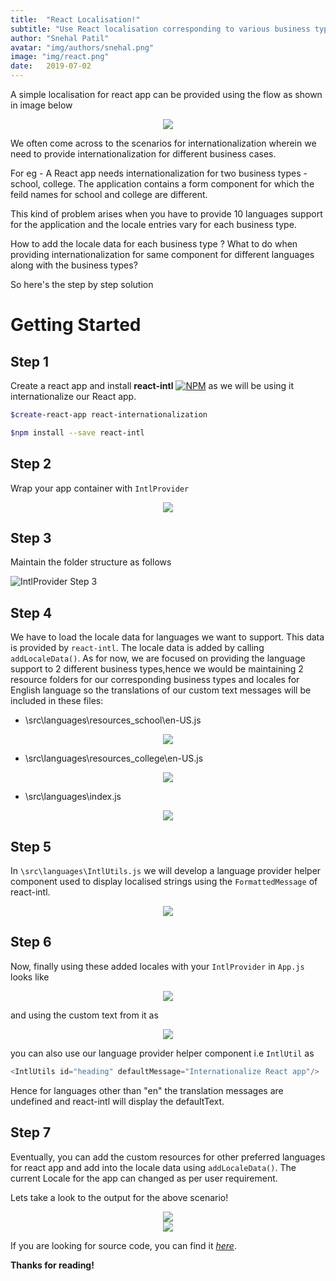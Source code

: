```yaml
---
title:  "React Localisation!"
subtitle: "Use React localisation corresponding to various business types"
author: "Snehal Patil"
avatar: "img/authors/snehal.png"
image: "img/react.png"
date:   2019-07-02
---
```



A simple localisation for react app can be provided using the flow as shown in image below 

<div style="text-align:center"><img src="img/blogpage/Simple_localisation.png" /></div>

We often come across to the scenarios for internationalization wherein we need to provide internationalization for different business cases.

For eg - A React app needs internationalization for two business types - school, college.
The application contains a form component for which the feild names for school and college are different.

This kind of problem arises when you have to provide 10 languages support for the application and the locale entries vary for each business type.

How to add the locale data for each business type ?
What to do when providing internationalization for same component for different languages along with the business types?


So here's the step by step solution

# Getting Started

## Step 1

Create a react app and install **react-intl** [![NPM](https://img.shields.io/npm/v/react-select.svg)](https://www.npmjs.com/package/react-intl)  as we will be using it internationalize our React app. 

``` bash 
$create-react-app react-internationalization 
```

``` bash 
$npm install --save react-intl
```

## Step 2

Wrap your app container with `IntlProvider`

<div style="text-align:center"><img src="img/blogpage/image1.png" /></div>

## Step 3

Maintain the folder structure as follows

![IntlProvider Step 3](img/blogpage/image2.png)

## Step 4

 We have to load the locale data for languages we want to support. This data is provided by `react-intl`. The locale data is added by calling `addLocaleData()`.
 As for now, we are focused on providing the language support to 2 different business types,hence we would be maintaining 2 resource folders for our corresponding business types and locales for English language so the translations of our custom text messages will be included in these files:
 

- \src\languages\resources_school\en-US.js

<div style="text-align:center"><img src="img/blogpage/image3.png" /></div>

- \src\languages\resources_college\en-US.js
   
<div style="text-align:center"><img src="img/blogpage/image4.png" /></div>

- \src\languages\index.js

<div style="text-align:center"><img src="img/blogpage/image5.png" /></div>

## Step 5

In `\src\languages\IntlUtils.js` we will develop a language provider helper component used to display localised strings using the `FormattedMessage` of react-intl.

<div style="text-align:center"><img src="img/blogpage/image8.png" /></div>

## Step 6

Now, finally using these added locales with your `IntlProvider` in `App.js` looks like

<div style="text-align:center"><img src="img/blogpage/image9.png" /></div>

and using the custom text from it as

<div style="text-align:center"><img src="img/blogpage/image10.png" /></div>

you can also use our language provider helper component i.e `IntlUtil` as

 ```js
<IntlUtils id="heading" defaultMessage="Internationalize React app"/>
```
Hence for languages other than "en" the translation messages are undefined and react-intl will display the defaultText.

## Step 7

Eventually, you can add the custom resources for other preferred languages for react app and add into the locale data using `addLocaleData()`. The current Locale for the app can changed as per user requirement.

Lets take a look to the output for the above scenario!

<div style="text-align:center"><img src="img/blogpage/image6.png" /></div>
<div style="text-align:center"><img src="img/blogpage/image7.png" /></div>

If you are looking for source code, you can find it *[here](https://github.com/snehalPatil-Sonawane/react-localization-intl)*.


**Thanks for reading!**